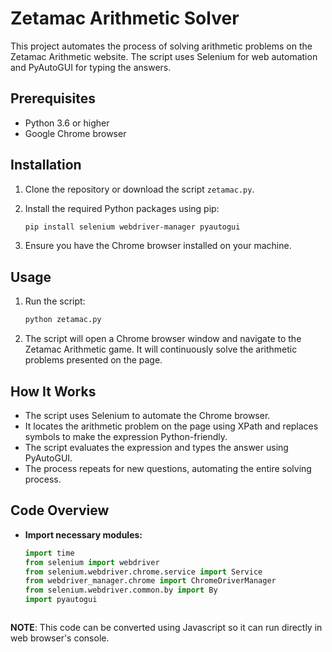 # Zetamac Arithmetic Solver

This project automates the process of solving arithmetic problems on the Zetamac Arithmetic website. The script uses Selenium for web automation and PyAutoGUI for typing the answers.

## Prerequisites

- Python 3.6 or higher
- Google Chrome browser

## Installation

1. Clone the repository or download the script `zetamac.py`.

2. Install the required Python packages using pip:

    ```sh
    pip install selenium webdriver-manager pyautogui
    ```

3. Ensure you have the Chrome browser installed on your machine.

## Usage

1. Run the script:

    ```sh
    python zetamac.py
    ```

2. The script will open a Chrome browser window and navigate to the Zetamac Arithmetic game. It will continuously solve the arithmetic problems presented on the page.

## How It Works

- The script uses Selenium to automate the Chrome browser.
- It locates the arithmetic problem on the page using XPath and replaces symbols to make the expression Python-friendly.
- The script evaluates the expression and types the answer using PyAutoGUI.
- The process repeats for new questions, automating the entire solving process.

## Code Overview

- **Import necessary modules:**
  ```python
  import time
  from selenium import webdriver
  from selenium.webdriver.chrome.service import Service
  from webdriver_manager.chrome import ChromeDriverManager
  from selenium.webdriver.common.by import By
  import pyautogui



**NOTE**: This code can be converted using Javascript so it can run directly in web browser's console. 
